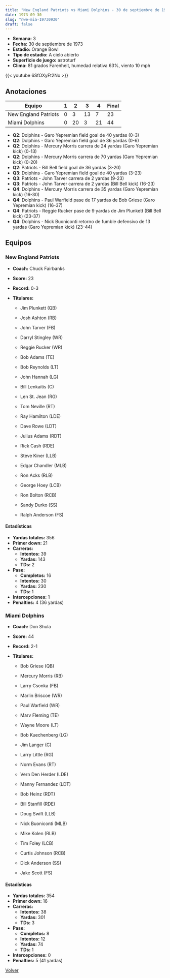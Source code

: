 ```yaml
---
title: "New England Patriots vs Miami Dolphins - 30 de septiembre de 1973"
date: 1973-09-30
slug: "nwe-mia-19730930"
draft: false
---
```


- **Semana:** 3
- **Fecha:** 30 de septiembre de 1973
- **Estadio:** Orange Bowl
- **Tipo de estadio:** A cielo abierto
- **Superficie de juego:** astroturf
- **Clima:** 81 grados Farenheit, humedad relativa 63%, viento 10 mph


{{< youtube 6SfOXyFt2No >}}


## Anotaciones
| Equipo | 1 | 2 | 3 | 4 | Final |
|--------|---|---|---|---|-------|
| New England Patriots  | 0 | 3 | 13 | 7  | 23 |
| Miami Dolphins  | 0 | 20 | 3 | 21  | 44 |
- **Q2**: Dolphins - Garo Yepremian field goal de 40 yardas (0-3)
- **Q2**: Dolphins - Garo Yepremian field goal de 36 yardas (0-6)
- **Q2**: Dolphins - Mercury Morris carrera de 24 yardas (Garo Yepremian kick) (0-13)
- **Q2**: Dolphins - Mercury Morris carrera de 70 yardas (Garo Yepremian kick) (0-20)
- **Q2**: Patriots - Bill Bell field goal de 36 yardas (3-20)
- **Q3**: Dolphins - Garo Yepremian field goal de 40 yardas (3-23)
- **Q3**: Patriots - John Tarver carrera de 2 yardas (9-23)
- **Q3**: Patriots - John Tarver carrera de 2 yardas (Bill Bell kick) (16-23)
- **Q4**: Dolphins - Mercury Morris carrera de 35 yardas (Garo Yepremian kick) (16-30)
- **Q4**: Dolphins - Paul Warfield pase de 17 yardas de Bob Griese (Garo Yepremian kick) (16-37)
- **Q4**: Patriots - Reggie Rucker pase de 9 yardas de Jim Plunkett (Bill Bell kick) (23-37)
- **Q4**: Dolphins - Nick Buoniconti retorno de fumble defensivo de 13 yardas (Garo Yepremian kick) (23-44)


## Equipos


### New England Patriots
* **Coach:** Chuck Fairbanks
* **Score:** 23
* **Record:** 0-3
* **Titulares:** 

  * Jim Plunkett (QB) 

  * Josh Ashton (RB) 

  * John Tarver (FB) 

  * Darryl Stingley (WR) 

  * Reggie Rucker (WR) 

  * Bob Adams (TE) 

  * Bob Reynolds (LT) 

  * John Hannah (LG) 

  * Bill Lenkaitis (C) 

  * Len St. Jean (RG) 

  * Tom Neville (RT) 

  * Ray Hamilton (LDE) 

  * Dave Rowe (LDT) 

  * Julius Adams (RDT) 

  * Rick Cash (RDE) 

  * Steve Kiner (LLB) 

  * Edgar Chandler (MLB) 

  * Ron Acks (RLB) 

  * George Hoey (LCB) 

  * Ron Bolton (RCB) 

  * Sandy Durko (SS) 

  * Ralph Anderson (FS) 

#### Estadísticas
* **Yardas totales:** 356
* **Primer down:** 21
* **Carreras:**
  * **Intentos:** 39
  * **Yardas:** 143
  * **TDs:** 2
* **Pase:**
  * **Completos:** 16
  * **Intentos:** 30
  * **Yardas:** 230
  * **TDs:** 1
* **Intercepciones:** 1
* **Penalties:** 4 (36 yardas)

### Miami Dolphins
* **Coach:** Don Shula
* **Score:** 44
* **Record:** 2-1
* **Titulares:** 

  * Bob Griese (QB) 

  * Mercury Morris (RB) 

  * Larry Csonka (FB) 

  * Marlin Briscoe (WR) 

  * Paul Warfield (WR) 

  * Marv Fleming (TE) 

  * Wayne Moore (LT) 

  * Bob Kuechenberg (LG) 

  * Jim Langer (C) 

  * Larry Little (RG) 

  * Norm Evans (RT) 

  * Vern Den Herder (LDE) 

  * Manny Fernandez (LDT) 

  * Bob Heinz (RDT) 

  * Bill Stanfill (RDE) 

  * Doug Swift (LLB) 

  * Nick Buoniconti (MLB) 

  * Mike Kolen (RLB) 

  * Tim Foley (LCB) 

  * Curtis Johnson (RCB) 

  * Dick Anderson (SS) 

  * Jake Scott (FS) 

#### Estadísticas
* **Yardas totales:** 354
* **Primer down:** 16
* **Carreras:**
  * **Intentos:** 38
  * **Yardas:** 301
  * **TDs:** 3
* **Pase:**
  * **Completos:** 8
  * **Intentos:** 12
  * **Yardas:** 74
  * **TDs:** 1
* **Intercepciones:** 0
* **Penalties:** 5 (41 yardas)


[Volver](/historia/1973)
